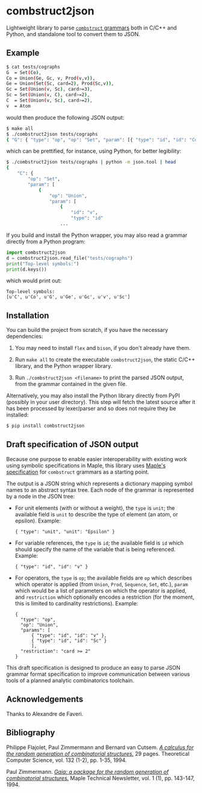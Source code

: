 # combstruct2json

Lightweight library to parse
[`combstruct` grammars](https://www.maplesoft.com/support/help/maple/view.aspx?path=combstruct)
both in C/C++ and Python, and standalone tool to convert them to JSON.

## Example

```bash
$ cat tests/cographs
G  = Set(Co),
Co = Union(Ge, Gc, v, Prod(v,v)),
Ge = Union(Set(Sc, card=2), Prod(Sc,v)),
Gc = Set(Union(v, Sc), card>=3),
Sc = Set(Union(v, C), card>=2),
C  = Set(Union(v, Sc), card>=2),
v  = Atom
```

would then produce the following JSON output:

```bash
$ make all
$ ./combstruct2json tests/cographs
{ "G": { "type": "op", "op": "Set", "param": [{ "type": "id", "id": "Co" }] }, "Co": { "type": "op", "op": "Union", "param": [ { "type": "id", "id": "Ge" }, { "type": "id", "id":"Gc" }, { "type": "id", "id": "v" }, { "type": "op", "op": "Prod", "param": [ { "type": "id", "id": "v" }, { "type": "id", "id": "v" } ] } ] }, "Ge": { "type": "op", "op": "Union", "param": [ { "type": "op", "op": "Set", "param": [{ "type": "id", "id": "Sc" }], "restriction": "card = 2" }, { "type": "op", "op": "Prod", "param": [ { "type": "id", "id": "Sc" }, { "type": "id", "id": "v" } ] } ] }, "Gc": { "type": "op", "op": "Set", "param": [{ "type": "op", "op": "Union", "param": [ { "type": "id", "id": "v" }, { "type": "id", "id":"Sc" } ] }], "restriction": "card >= 3" }, "Sc": { "type": "op", "op": "Set", "param": [{ "type": "op", "op": "Union", "param": [ { "type": "id", "id": "v" }, { "type": "id", "id": "C" } ] }], "restriction": "card >= 2" }, "C": { "type": "op", "op": "Set", "param": [{ "type": "op", "op": "Union", "param": [ { "type": "id", "id": "v" }, { "type": "id", "id": "Sc" } ] }], "restriction": "card >= 2" }, "v": { "type": "unit", "unit": "Atom" }}
```

which can be prettified, for instance, using Python, for better legibility:

```bash
$ ./combstruct2json tests/cographs | python -m json.tool | head
{
    "C": {
        "op": "Set",
        "param": [
            {
                "op": "Union",
                "param": [
                    {
                        "id": "v",
                        "type": "id"
                    ...
```

If you build and install the Python wrapper, you may also read a grammar directly
from a Python program:

```python
import combstruct2json
d = combstruct2json.read_file("tests/cographs")
print("Top-level symbols:")
print(d.keys())
```

which would print out:

```text
Top-level symbols:
[u'C', u'Co', u'G', u'Ge', u'Gc', u'v', u'Sc']
```

## Installation

You can build the project from scratch, if you have the necessary dependencies:

1. You may need to install `flex` and `bison`, if you don't already have them.

2. Run `make all` to create the executable `combstruct2json`, the static C/C++
   library, and the Python wrapper library.

3. Run `./combstruct2json <filename>` to print the parsed JSON output, from the
   grammar contained in the given file.

Alternatively, you may also install the Python library directly from PyPI
(possibly in your user directory). This step will fetch the latest source after
it has been processed by lexer/parser and so does not require they be installed:

```bash
$ pip install combstruct2json
```

## Draft specification of JSON output

Because one purpose to enable easier interoperability with existing work using
symbolic specifications in Maple, this library uses
[Maple's specification](https://www.maplesoft.com/support/help/maple/view.aspx?path=combstruct)
for `combstruct` grammars as a starting point.

The output is a JSON string which represents a dictionary mapping symbol names
to an abstract syntax tree. Each node of the grammar is represented by a node
in the JSON tree:

- For unit elements (with or without a weight), the `type` is `unit`; the
  available field is `unit` to describe the type of element (an atom, or epsilon). Example:

  ```
  { "type": "unit", "unit": "Epsilon" }
  ```

- For variable references, the `type` is `id`; the available field is `id` which
  should specify the name of the variable that is being referenced.
  Example:

  ```
  { "type": "id", "id": "v" }
  ```

- For operators, the `type` is `op`; the available fields are `op` which describes
  which operator is applied (from `Union`, `Prod`, `Sequence`, `Set`, etc.),
  `param` which would be a list of parameters on which the operator is applied, and `restriction` which optionally encodes a restriction (for the moment, this is
  limited to cardinality restrictions). Example:

  ```
  {
    "type": "op",
    "op": "Union",
    "params": [
        { "type": "id", "id": "v" },
        { "type": "id", "id": "Sc" }
        ],
    "restriction": "card >= 2"
  }
  ```

This draft specification is designed to produce an easy to parse JSON grammar format
specification to improve communication between various tools of a planned analytic
combinatorics toolchain.

## Acknowledgements

Thanks to Alexandre de Faveri.

## Bibliography

Philippe Flajolet, Paul Zimmermann and  Bernard van Cutsem. [*A calculus for the random generation of combinatorial structures.*](http://algo.inria.fr/flajolet/Publications/RR-1830.pdf) 29 pages. Theoretical Computer Science, vol. 132 (1-2), pp. 1-35, 1994.

Paul Zimmermann. [*Gaia: a package for the random generation of combinatorial structures.*](http://plouffe.fr/simon/math/fpsac1993b.pdf#page=153) Maple Technical Newsletter, vol. 1 (1), pp. 143-147, 1994.

